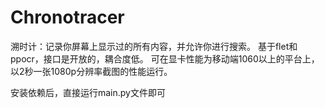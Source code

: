 # Chronotracer
溯时计：记录你屏幕上显示过的所有内容，并允许你进行搜索。
基于flet和ppocr，接口是开放的，耦合度低。
可在显卡性能为移动端1060以上的平台上，以2秒一张1080p分辨率截图的性能运行。

安装依赖后，直接运行main.py文件即可
